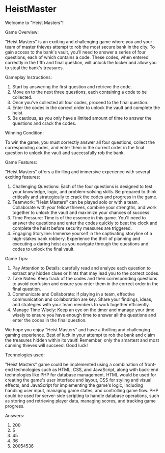 # HeistMaster

Welcome to "Heist Masters"!

Game Overview: 

"Heist Masters" is an exciting and challenging game where you and your team of master thieves attempt to rob the most secure bank in the city. To gain access to the bank's vault, you'll need to answer a series of four questions, each of which contains a code. These codes, when entered correctly in the fifth and final question, will unlock the locker and allow you to steal the bank's treasures.

Gameplay Instructions:

1.	Start by answering the first question and retrieve the code.
2.	Move on to the next three questions, each containing a code to be collected.
3.	Once you've collected all four codes, proceed to the final question.
4.	Enter the codes in the correct order to unlock the vault and complete the heist.
5.	Be cautious, as you only have a limited amount of time to answer the questions and crack the codes.

Winning Condition: 

To win the game, you must correctly answer all four questions, collect the corresponding codes, and enter them in the correct order in the final question to unlock the vault and successfully rob the bank.

Game Features: 

"Heist Masters" offers a thrilling and immersive experience with several exciting features:
1.	Challenging Questions: Each of the four questions is designed to test your knowledge, logic, and problem-solving skills. Be prepared to think critically and strategically to crack the codes and progress in the game.
2.	Teamwork: "Heist Masters" can be played solo or with a team. Collaborate with your fellow thieves, combine your strengths, and work together to unlock the vault and maximize your chances of success.
3.	Time Pressure: Time is of the essence in this game. You'll need to answer the questions and enter the codes quickly to beat the clock and complete the heist before security measures are triggered.
4.	Engaging Storyline: Immerse yourself in the captivating storyline of a high-stakes bank robbery. Experience the thrill of planning and executing a daring heist as you navigate through the questions and codes to unlock the final vault.

Game Tips:

1.	Pay Attention to Details: carefully read and analyze each question to extract any hidden clues or hints that may lead you to the correct codes.
2.	Take Notes: Keep track of the codes and their corresponding questions to avoid confusion and ensure you enter them in the correct order in the final question.
3.	Communicate and Collaborate: If playing in a team, effective communication and collaboration are key. Share your findings, ideas, and strategies with your team members to work together efficiently.
4.	Manage Time Wisely: Keep an eye on the timer and manage your time wisely to ensure you have enough time to answer all the questions and enter the codes in the final question.

We hope you enjoy "Heist Masters" and have a thrilling and challenging gaming experience. Best of luck in your attempt to rob the bank and claim the treasures hidden within its vault! Remember, only the smartest and most cunning thieves will succeed. Good luck!

Technologies used:

"Heist Masters" game could be implemented using a combination of front-end technologies such as HTML, CSS, and JavaScript, along with back-end technologies like PHP for database management. HTML would be used for creating the game's user interface and layout, CSS for styling and visual effects, and JavaScript for implementing the game's logic, including handling user input, managing game states, and controlling game flow. PHP could be used for server-side scripting to handle database operations, such as storing and retrieving player data, managing scores, and tracking game progress. 

Answers:

1.	200
2.	5
3.	45
4.	36
5.	20054536
